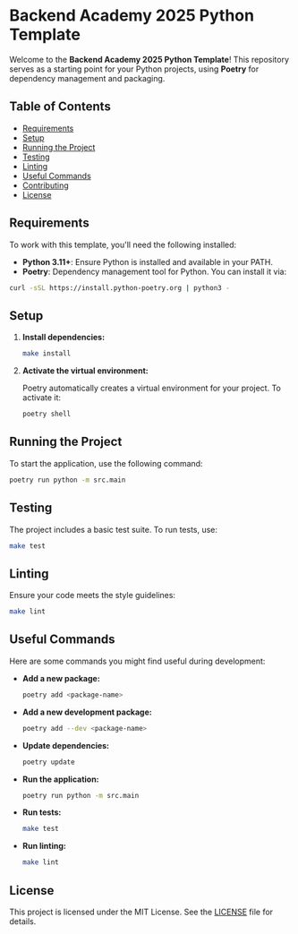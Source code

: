 # Backend Academy 2025 Python Template

Welcome to the **Backend Academy 2025 Python Template**! This repository serves as a starting point for your Python projects, using **Poetry** for dependency management and packaging.

## Table of Contents

- [Requirements](#requirements)
- [Setup](#setup)
- [Running the Project](#running-the-project)
- [Testing](#testing)
- [Linting](#linting)
- [Useful Commands](#useful-commands)
- [Contributing](#contributing)
- [License](#license)

## Requirements

To work with this template, you'll need the following installed:

- **Python 3.11+**: Ensure Python is installed and available in your PATH.
- **Poetry**: Dependency management tool for Python. You can install it via:

```bash
curl -sSL https://install.python-poetry.org | python3 -
```

## Setup

1. **Install dependencies:**

   ```bash
   make install
   ```

2. **Activate the virtual environment:**

   Poetry automatically creates a virtual environment for your project. To activate it:

   ```bash
   poetry shell
   ```

## Running the Project

To start the application, use the following command:

```bash
poetry run python -m src.main
```

## Testing

The project includes a basic test suite. To run tests, use:

```bash
make test
```

## Linting

Ensure your code meets the style guidelines:

```bash
make lint
```

## Useful Commands

Here are some commands you might find useful during development:

- **Add a new package:**

  ```bash
  poetry add <package-name>
  ```

- **Add a new development package:**

  ```bash
  poetry add --dev <package-name>
  ```

- **Update dependencies:**

  ```bash
  poetry update
  ```

- **Run the application:**

  ```bash
  poetry run python -m src.main
  ```

- **Run tests:**

  ```bash
  make test
  ```

- **Run linting:**

  ```bash
  make lint
  ```
  
## License

This project is licensed under the MIT License. See the [LICENSE](LICENSE) file for details.
